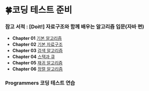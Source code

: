 # 🍀코딩 테스트 준비
### 참고 서적 : [Doit!] 자료구조와 함께 배우는 알고리즘 입문(자바 편)
- **Chapter 01** [기본 알고리즘](https://github.com/iams0m/CodingTest/tree/main/chapter01)
- **Chapter 02** [기본 자료구조](https://github.com/iams0m/CodingTest/tree/main/chapter02)
- **Chapter 03** [검색 알고리즘](https://github.com/iams0m/CodingTest/tree/main/chapter03)
- **Chapter 04** [스택과 큐](https://github.com/iams0m/CodingTest/tree/main/chapter04)
- **Chapter 05** [재귀 알고리즘](https://github.com/iams0m/CodingTest/tree/main/chapter05)
- **Chapter 06** [정렬 알고리즘](https://github.com/iams0m/CodingTest/tree/main/chapter06)
### Programmers 코딩 테스트 연습
